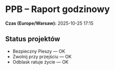 # PPB – Raport godzinowy
**Czas (Europe/Warsaw):** 2025-10-25 17:15

## Status projektów
- Bezpieczny Pieszy — OK
- Zwolnij przy przejściu — OK
- Odblask ratuje życie — OK


